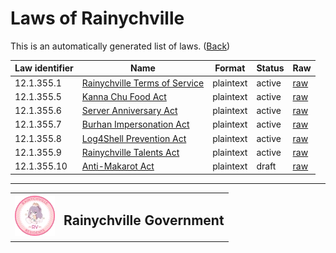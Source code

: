 # Laws of Rainychville
This is an automatically generated list of laws. ([Back](README.md))

| Law identifier | Name | Format | Status | Raw |
|----------------|------|--------|--------|-----|
|12.1.355.1|[Rainychville Terms of Service](/RainychvilleTOS.txt)|plaintext|active|[raw](https://raw.githubusercontent.com/rainychville/tos/main/RainychvilleTOS.txt)|
|12.1.355.5|[Kanna Chu Food Act](/law/Kanna_Chu_Food_Act.txt)|plaintext|active|[raw](https://raw.githubusercontent.com/rainychville/tos/main/law/Kanna_Chu_Food_Act.txt)|
|12.1.355.6|[Server Anniversary Act](/law/Server_Anniversary_Act.txt)|plaintext|active|[raw](https://raw.githubusercontent.com/rainychville/tos/main/law/Server_Anniversary_Act.txt)|
|12.1.355.7|[Burhan Impersonation Act](/law/Burhan_Impersonation_Act.txt)|plaintext|active|[raw](https://raw.githubusercontent.com/rainychville/tos/main/law/Burhan_Impersonation_Act.txt)|
|12.1.355.8|[Log4Shell Prevention Act](/law/Log4Shell_Prevention_Act.txt)|plaintext|active|[raw](https://raw.githubusercontent.com/rainychville/tos/main/law/Log4Shell_Prevention_Act.txt)|
|12.1.355.9|[Rainychville Talents Act](/law/Rainychville_Talents_Act.txt)|plaintext|active|[raw](https://raw.githubusercontent.com/rainychville/tos/main/law/Rainychville_Talents_Act.txt)|
|12.1.355.10|[Anti-Makarot Act](/law/Anti_Makarot_Act.txt)|plaintext|draft|[raw](https://raw.githubusercontent.com/rainychville/tos/main/law/Anti_Makarot_Act.txt)|
***


|||
|---|---|
|![](/img/rvgovtseal2.webp)|<h2>Rainychville Government</h2> |

